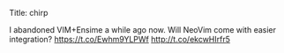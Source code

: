 Title: chirp

I abandoned VIM+Ensime a while ago now. Will NeoVim come with easier integration? <a href="https://t.co/Ewhm9YLPWf">https://t.co/Ewhm9YLPWf</a> <a href="http://t.co/ekcwHIrfr5">http://t.co/ekcwHIrfr5</a>
